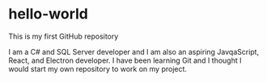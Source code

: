 # hello-world
This is my first GitHub repository

I am a C# and SQL Server developer and I am also an aspiring JavqaScript, React, and Electron developer. I have been learning Git and I thought I would start my own repository to work on my project.
